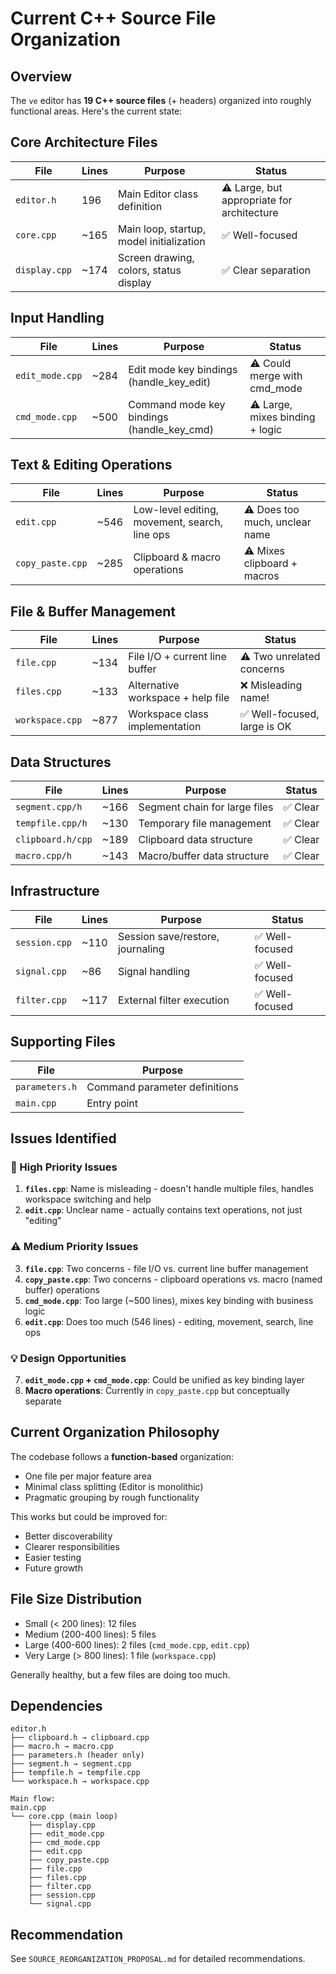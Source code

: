 # Current C++ Source File Organization

## Overview

The `ve` editor has **19 C++ source files** (+ headers) organized into roughly functional areas. Here's the current state:

## Core Architecture Files

| File | Lines | Purpose | Status |
|------|-------|---------|--------|
| `editor.h` | 196 | Main Editor class definition | ⚠️ Large, but appropriate for architecture |
| `core.cpp` | ~165 | Main loop, startup, model initialization | ✅ Well-focused |
| `display.cpp` | ~174 | Screen drawing, colors, status display | ✅ Clear separation |

## Input Handling

| File | Lines | Purpose | Status |
|------|-------|---------|--------|
| `edit_mode.cpp` | ~284 | Edit mode key bindings (handle_key_edit) | ⚠️ Could merge with cmd_mode |
| `cmd_mode.cpp` | ~500 | Command mode key bindings (handle_key_cmd) | ⚠️ Large, mixes binding + logic |

## Text & Editing Operations

| File | Lines | Purpose | Status |
|------|-------|---------|--------|
| `edit.cpp` | ~546 | Low-level editing, movement, search, line ops | ⚠️ Does too much, unclear name |
| `copy_paste.cpp` | ~285 | Clipboard & macro operations | ⚠️ Mixes clipboard + macros |

## File & Buffer Management

| File | Lines | Purpose | Status |
|------|-------|---------|--------|
| `file.cpp` | ~134 | File I/O + current line buffer | ⚠️ Two unrelated concerns |
| `files.cpp` | ~133 | Alternative workspace + help file | ❌ Misleading name! |
| `workspace.cpp` | ~877 | Workspace class implementation | ✅ Well-focused, large is OK |

## Data Structures

| File | Lines | Purpose | Status |
|------|-------|---------|--------|
| `segment.cpp/h` | ~166 | Segment chain for large files | ✅ Clear |
| `tempfile.cpp/h` | ~130 | Temporary file management | ✅ Clear |
| `clipboard.h/cpp` | ~189 | Clipboard data structure | ✅ Clear |
| `macro.cpp/h` | ~143 | Macro/buffer data structure | ✅ Clear |

## Infrastructure

| File | Lines | Purpose | Status |
|------|-------|---------|--------|
| `session.cpp` | ~110 | Session save/restore, journaling | ✅ Well-focused |
| `signal.cpp` | ~86 | Signal handling | ✅ Well-focused |
| `filter.cpp` | ~117 | External filter execution | ✅ Well-focused |

## Supporting Files

| File | Purpose |
|------|---------|
| `parameters.h` | Command parameter definitions |
| `main.cpp` | Entry point |

## Issues Identified

### 🔴 High Priority Issues

1. **`files.cpp`**: Name is misleading - doesn't handle multiple files, handles workspace switching and help
2. **`edit.cpp`**: Unclear name - actually contains text operations, not just "editing"

### ⚠️ Medium Priority Issues

3. **`file.cpp`**: Two concerns - file I/O vs. current line buffer management
4. **`copy_paste.cpp`**: Two concerns - clipboard operations vs. macro (named buffer) operations
5. **`cmd_mode.cpp`**: Too large (~500 lines), mixes key binding with business logic
6. **`edit.cpp`**: Does too much (546 lines) - editing, movement, search, line ops

### 💡 Design Opportunities

7. **`edit_mode.cpp` + `cmd_mode.cpp`**: Could be unified as key binding layer
8. **Macro operations**: Currently in `copy_paste.cpp` but conceptually separate

## Current Organization Philosophy

The codebase follows a **function-based** organization:
- One file per major feature area
- Minimal class splitting (Editor is monolithic)
- Pragmatic grouping by rough functionality

This works but could be improved for:
- Better discoverability
- Clearer responsibilities
- Easier testing
- Future growth

## File Size Distribution

- Small (< 200 lines): 12 files
- Medium (200-400 lines): 5 files
- Large (400-600 lines): 2 files (`cmd_mode.cpp`, `edit.cpp`)
- Very Large (> 800 lines): 1 file (`workspace.cpp`)

Generally healthy, but a few files are doing too much.

## Dependencies

```
editor.h
├── clipboard.h → clipboard.cpp
├── macro.h → macro.cpp
├── parameters.h (header only)
├── segment.h → segment.cpp
├── tempfile.h → tempfile.cpp
└── workspace.h → workspace.cpp

Main flow:
main.cpp
└── core.cpp (main loop)
    ├── display.cpp
    ├── edit_mode.cpp
    ├── cmd_mode.cpp
    ├── edit.cpp
    ├── copy_paste.cpp
    ├── file.cpp
    ├── files.cpp
    ├── filter.cpp
    ├── session.cpp
    └── signal.cpp
```

## Recommendation

See `SOURCE_REORGANIZATION_PROPOSAL.md` for detailed recommendations.

